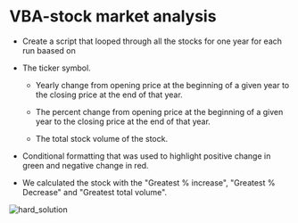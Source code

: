 # VBA-stock market analysis

* Create a script that looped through all the stocks for one year for each run baased on 

* The ticker symbol.

  * Yearly change from opening price at the beginning of a given year to the closing price at the end of that year.

  * The percent change from opening price at the beginning of a given year to the closing price at the end of that year.

  * The total stock volume of the stock.

* Conditional formatting that was used to highlight positive change in green and negative change in red.

* We calculated  the stock with the "Greatest % increase", "Greatest % Decrease" and "Greatest total volume". 

![hard_solution](Images/hard_solution.png)
